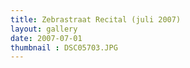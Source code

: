 ```yaml
---
title: Zebrastraat Recital (juli 2007)
layout: gallery
date: 2007-07-01
thumbnail : DSC05703.JPG
---
```


